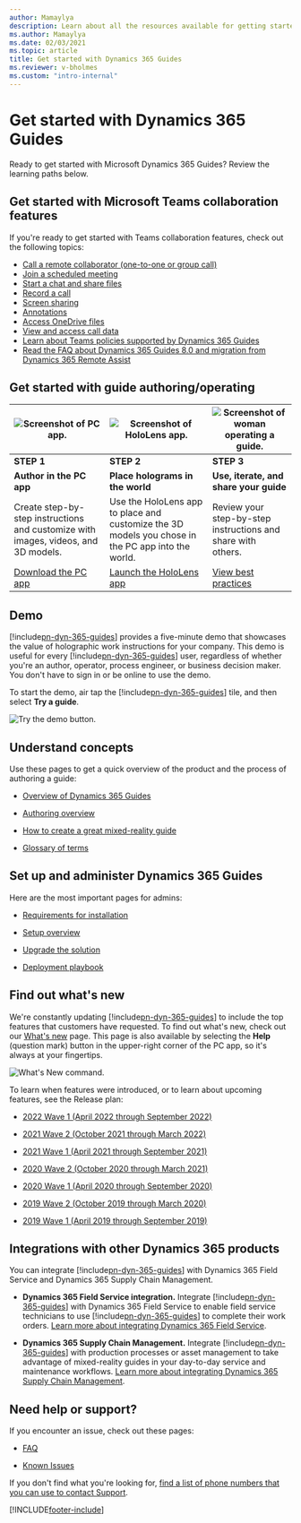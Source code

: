 ```yaml
---
author: Mamaylya
description: Learn about all the resources available for getting started with Dynamics 365 Guides
ms.author: Mamaylya
ms.date: 02/03/2021
ms.topic: article
title: Get started with Dynamics 365 Guides
ms.reviewer: v-bholmes
ms.custom: "intro-internal"
---
```


# Get started with Dynamics 365 Guides

Ready to get started with Microsoft Dynamics 365 Guides? Review the learning paths below.

## Get started with Microsoft Teams collaboration features

If you're ready to get started with Teams collaboration features, check out the following topics:

- [Call a remote collaborator (one-to-one or group call)](calling-start-call.md)
- [Join a scheduled meeting](calling-meetings.md)
- [Start a chat and share files](calling-chat-file-sharing.md)
- [Record a call](calling-record-call.md)
- [Screen sharing](calling-screen-sharing.md)
- [Annotations](calling-annotations.md)
- [Access OneDrive files](onedrive-files.md)
- [View and access call data](call-logging.md)
- [Learn about Teams policies supported by Dynamics 365 Guides](admin-teams-policies.md)
- [Read the FAQ about Dynamics 365 Guides 8.0 and migration from Dynamics 365 Remote Assist](faq-version-8.md)

## Get started with guide authoring/operating

|![Screenshot of PC app.](media/pc-app.jpg "Screenshot of PC app")|![Screenshot of HoloLens app.](media/hololens-app.jpg "Screenshot of HoloLens app")|![Screenshot of woman operating a guide.](media/best-practices.jpg "Screenshot of woman operating a guide")|
|-----------------------------------|-----------------------------------|-----------------------------------|
|**STEP 1**|**STEP 2**|**STEP 3**|
|**Author in the PC app**|**Place holograms in the world**|**Use, iterate, and share your guide**|
|Create step-by-step instructions and customize with images, videos, and 3D models.|Use the HoloLens app to place and customize the 3D models you chose in the PC app into the world. |Review your step-by-step instructions and share with others.|
|[Download the PC app](setup-step-three.md#download-the-pc-app)|[Launch the HoloLens app](setup-step-three.md#launch-the-hololens-app)|[View best practices](great-guide.md)|

## Demo

[!include[pn-dyn-365-guides](../includes/pn-dyn-365-guides.md)] provides a five-minute demo that showcases the value of holographic work instructions for your company. This demo is useful for every [!include[pn-dyn-365-guides](../includes/pn-dyn-365-guides.md)] user, regardless of whether you're an author, operator, process engineer, or business decision maker. You don't have to sign in or be online to use the demo.

To start the demo, air tap the [!include[pn-dyn-365-guides](../includes/pn-dyn-365-guides.md)] tile, and then select **Try a guide**.

![Try the demo button.](media/touch-sign-in.jpg "Try the demo button")

## Understand concepts

Use these pages to get a quick overview of the product and the process of authoring a guide:

- [Overview of Dynamics 365 Guides](index.md)

- [Authoring overview](authoring-overview.md)

- [How to create a great mixed-reality guide](great-guide.md)

- [Glossary of terms](glossary.md)

## Set up and administer Dynamics 365 Guides

Here are the most important pages for admins:

- [Requirements for installation](requirements.md)

- [Setup overview](setup.md)

- [Upgrade the solution](upgrade.md)

- [Deployment playbook](admin-deployment-playbook.md)

## Find out what's new

We're constantly updating [!include[pn-dyn-365-guides](../includes/pn-dyn-365-guides.md)] to include the top features that customers have requested. To find out what's new, check out our [What's new](new.md) page. This page is also available by selecting the **Help** (question mark) button in the upper-right corner of the PC app, so it's always at your fingertips.

![What's New command.](media/what-new.PNG "What's New command")

To learn when features were introduced, or to learn about upcoming features, see the Release plan:

- [2022 Wave 1 (April 2022 through September 2022)](/dynamics365-release-plan/2022wave1/guides/dynamics365-guides/planned-features)

- [2021 Wave 2 (October 2021 through March 2022)](/dynamics365-release-plan/2021wave2/guides/dynamics365-guides/planned-features)

- [2021 Wave 1 (April 2021 through September 2021)](/dynamics365-release-plan/2021wave1/finance-operations/dynamics365-guides/planned-features)

- [2020 Wave 2 (October 2020 through March 2021)](/dynamics365-release-plan/2020wave2/finance-operations/dynamics365-guides/planned-features)

- [2020 Wave 1 (April 2020 through September 2020)](/dynamics365-release-plan/2020wave1/mixed-reality/dynamics365-guides/planned-features)

- [2019 Wave 2 (October 2019 through March 2020)](/dynamics365-release-plan/2019wave2/index)

- [2019 Wave 1 (April 2019 through September 2019)](/business-applications-release-notes/April19/index)

## Integrations with other Dynamics 365 products

You can integrate [!include[pn-dyn-365-guides](../includes/pn-dyn-365-guides.md)] with Dynamics 365 Field Service and Dynamics 365 Supply Chain Management.

- **Dynamics 365 Field Service integration.** Integrate [!include[pn-dyn-365-guides](../includes/pn-dyn-365-guides.md)] with Dynamics 365 Field Service to enable field service technicians to use [!include[pn-dyn-365-guides](../includes/pn-dyn-365-guides.md)] to complete their work orders. [Learn more about integrating Dynamics 365 Field Service](field-service.md).

- **Dynamics 365 Supply Chain Management.** Integrate [!include[pn-dyn-365-guides](../includes/pn-dyn-365-guides.md)] with production processes or asset management to take advantage of mixed-reality guides in your day-to-day service and maintenance workflows. [Learn more about integrating Dynamics 365 Supply Chain Management](admin-integrate-asset-management.md).

## Need help or support?

If you encounter an issue, check out these pages:

- [FAQ](faq.md)

- [Known Issues](known-issues.md)

If you don't find what you're looking for, [find a list of phone numbers that you can use to contact Support](help.md).


[!INCLUDE[footer-include](../includes/footer-banner.md)]
